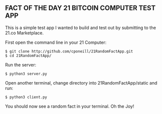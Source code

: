 ## FACT OF THE DAY 21 BITCOIN COMPUTER TEST APP

This is a simple test app I wanted to build and test out by submitting to the 21.co Marketplace. 


First open the command line in your 21 Computer:

    $ git clone http://github.com/cponeill/21RandomFactApp.git
    $ cd 21RandomFactApp/

Run the server:

    $ python3 server.py

Open another terminal, change directory into 21RandomFactApp/static and run:

    $ python3 client.py

You should now see a random fact in your terminal. Oh the Joy!
